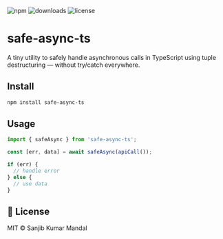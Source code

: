 ![npm](https://img.shields.io/npm/v/deep-utils)
![downloads](https://img.shields.io/npm/dm/deep-utils)
![license](https://img.shields.io/npm/l/deep-utils)

# safe-async-ts

A tiny utility to safely handle asynchronous calls in TypeScript using tuple destructuring — without try/catch everywhere.

## Install

```bash
npm install safe-async-ts
```

## Usage

```ts
import { safeAsync } from 'safe-async-ts';

const [err, data] = await safeAsync(apiCall());

if (err) {
  // handle error
} else {
  // use data
}
```

## 📄 License

MIT © Sanjib Kumar Mandal